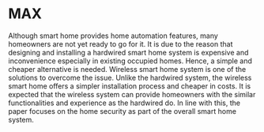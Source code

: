 # MAX
Although smart home provides home automation features, many homeowners are not yet ready to go for it. It is due to the reason that designing and installing a hardwired smart home system is expensive and inconvenience especially in existing occupied homes. Hence, a simple and cheaper alternative is needed. Wireless smart home system is one of the solutions to overcome the issue. Unlike the hardwired system, the wireless smart home offers a simpler installation process and cheaper in costs. It is expected that the wireless system can provide homeowners with the similar functionalities and experience as the hardwired do. In line with this, the paper focuses on the home security as part of the overall smart home system.
